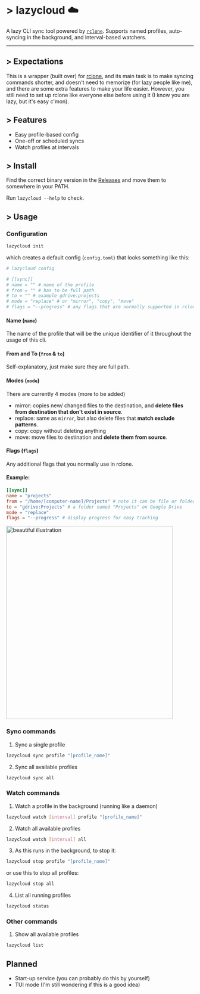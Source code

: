 # > lazycloud ☁️

A lazy CLI sync tool powered by [`rclone`](https://github.com/rclone/rclone). Supports named profiles, auto-syncing in the background, and interval-based watchers.

---

## > Expectations
This is a wrapper (built over) for [rclone](https://github.com/rclone/rclone), and its main task is to make syncing commands shorter, and doesn't need to memorize (for lazy people like me), and there are some extra features to make your life easier. However, you still need to set up rclone like everyone else before using it (I know you are lazy, but it's easy c'mon).

## > Features
- Easy profile-based config
- One-off or scheduled syncs
- Watch profiles at intervals

## > Install
Find the correct binary version in the [Releases](https://github.com/lunar1um/lazycloud/releases) and move them to somewhere in your PATH.

Run `lazycloud --help` to check.

## > Usage
### Configuration
```bash
lazycloud init
```
which creates a default config (`config.toml`) that looks something like this:

```toml
# lazycloud config

# [[sync]]
# name = "" # name of the profile
# from = "" # has to be full path
# to = "" # example gdrive:projects
# mode = "replace" # or "mirror", "copy", "move"
# flags = "--progress" # any flags that are normally supported in rclone
```

#### Name (`name`)
The name of the profile that will be the unique identifier of it throughout the usage of this cli.

#### From and To (`from` & `to`)
Self-explanatory, just make sure they are full path.

#### Modes (`mode`)
There are currently 4 modes (more to be added)
- mirror: copies new/ changed files to the destination, and **delete files from destination that don't exist in source**.
- replace: same as `mirror`, but also delete files that **match exclude patterns**.
- copy: copy without deleting anything
- move: move files to destination and **delete them from source**.

#### Flags (`flags`)
Any additional flags that you normally use in rclone. 

#### Example:
```toml
[[sync]]
name = "projects"
from = "/home/[computer-name]/Projects" # note it can be file or folder
to = "gdrive:Projects" # a folder named "Projects" on Google Drive
mode = "replace"
flags = "--progress" # display progress for easy tracking
```
<img width="447" height="518" alt="beautiful illustration" src="https://github.com/user-attachments/assets/102f3b0f-3ff1-42f7-88ba-45339759ec26" />

### Sync commands
1. Sync a single profile
```bash
lazycloud sync profile "[profile_name]"
```
2. Sync all available profiles
```bash
lazycloud sync all
```

### Watch commands
1. Watch a profile in the background (running like a daemon)
```bash
lazycloud watch [interval] profile "[profile_name]"
```
2. Watch all available profiles
```bash
lazycloud watch [interval] all
```
3. As this runs in the background, to stop it:
```bash
lazycloud stop profile "[profile_name]"
```
or use this to stop all profiles:
```bash
lazycloud stop all
```
4. List all running profiles
```bash
lazycloud status
```

### Other commands
1. Show all available profiles
```bash
lazycloud list
```

## Planned
- Start-up service (you can probably do this by yourself)
- TUI mode (I'm still wondering if this is a good idea)
